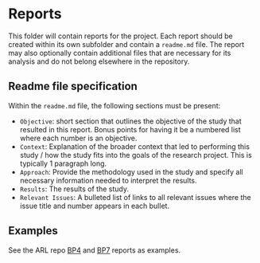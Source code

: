 # Reports

This folder will contain reports for the project. Each report should be created within its own subfolder and contain a `readme.md` file. The report may also optionally contain additional files that are necessary for its analysis and do not belong elsewhere in the repository.

## Readme file specification

Within the `readme.md` file, the following sections must be present:
- `Objective`: short section that outlines the objective of the study that resulted in this report. Bonus points for having it be a numbered list where each number is an objective.
- `Context`: Explanation of the broader context that led to performing this study / how the study fits into the goals of the research project. This is typically 1 paragraph long.
- `Approach`: Provide the methodology used in the study and specify all necessary information needed to interpret the results.
- `Results`: The results of the study.
- `Relevant Issues`: A bulleted list of links to all relevant issues where the issue title and number appears in each bullet.

## Examples
See the ARL repo [BP4](https://github.com/Severson-Group/ARL-eturbo/tree/main/BP4/Control/Reports) and [BP7](https://github.com/Severson-Group/ARL-eturbo/tree/main/BP7/Reports) reports as examples. 
